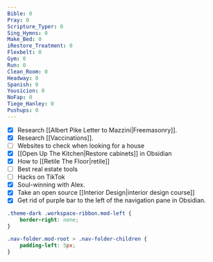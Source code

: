 ```yaml
---
Bible: 0
Pray: 0
Scripture_Typer: 0
Sing_Hymns: 0
Make_Bed: 0
iRestore_Treatment: 0
Flexbelt: 0
Gym: 0
Run: 0
Clean_Room: 0
Headway: 0
Spanish: 0
Yousicion: 0
NoFap: 0
Tiege_Hanley: 0
Pushups: 0
---
```


- [x] Research [[Albert Pike Letter to Mazzini|Freemasonry]].
- [x] Research [[Vaccinations]].
- [ ] Websites to check  when looking for a house
- [x] [[Open Up The Kitchen|Restore cabinets]] in Obsidian
- [x] How to [[Retile The Floor|retile]]
- [ ] Best real estate tools
- [ ] Hacks on TikTok
- [x] Soul-winning with Alex.
- [x] Take an open source [[Interior Design|interior design course]]
- [x] Get rid of purple bar to the left of the navigation pane in Obsidian.

```CSS
.theme-dark .workspace-ribbon.mod-left {
    border-right: none;
}

.nav-folder.mod-root > .nav-folder-children {
    padding-left: 5px;
}
```
